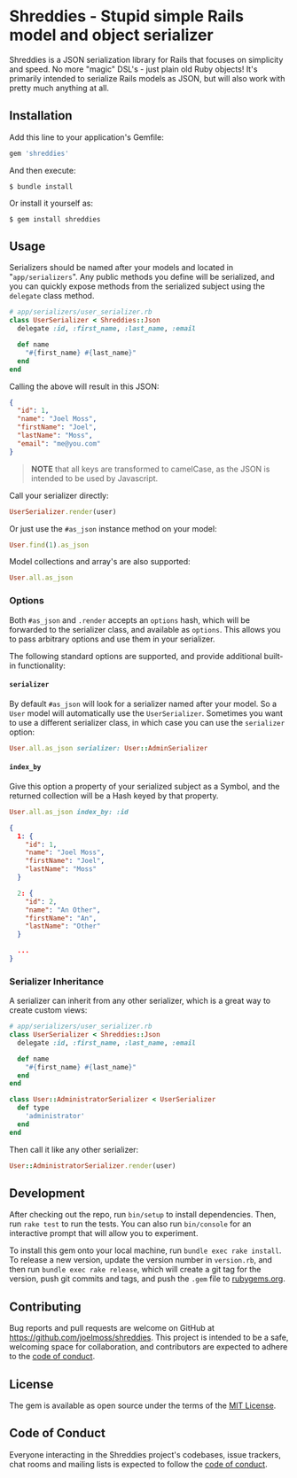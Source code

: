 # Shreddies - Stupid simple Rails model and object serializer

Shreddies is a JSON serialization library for Rails that focuses on simplicity and speed. No more "magic" DSL's - just plain old Ruby objects! It's primarily intended to serialize Rails models as JSON, but will also work with pretty much anything at all.

## Installation

Add this line to your application's Gemfile:

```ruby
gem 'shreddies'
```

And then execute:

    $ bundle install

Or install it yourself as:

    $ gem install shreddies

## Usage

Serializers should be named after your models and located in "`app/serializers`". Any public methods you define will be serialized, and you can quickly expose methods from the serialized subject using the `delegate` class method.

```ruby
# app/serializers/user_serializer.rb
class UserSerializer < Shreddies::Json
  delegate :id, :first_name, :last_name, :email

  def name
    "#{first_name} #{last_name}"
  end
end
```

Calling the above will result in this JSON:

```json
{
  "id": 1,
  "name": "Joel Moss",
  "firstName": "Joel",
  "lastName": "Moss",
  "email": "me@you.com"
}
```

> **NOTE** that all keys are transformed to camelCase, as the JSON is intended to be used by Javascript.

Call your serializer directly:

```ruby
UserSerializer.render(user)
```

Or just use the `#as_json` instance method on your model:

```ruby
User.find(1).as_json
```

Model collections and array's are also supported:

```ruby
User.all.as_json
```

### Options

Both `#as_json` and `.render` accepts an `options` hash, which will be forwarded to the serializer class, and available as `options`. This allows you to pass arbitrary options and use them in your serializer.

The following standard options are supported, and provide additional built-in functionality:

#### `serializer`

By default `#as_json` will look for a serializer named after your model. So a `User` model will automatically use the `UserSerializer`. Sometimes you want to use a different serializer class, in which case you can use the `serializer` option:

```ruby
User.all.as_json serializer: User::AdminSerializer
```

#### `index_by`

Give this option a property of your serialized subject as a Symbol, and the returned collection will be a Hash keyed by that property.

```ruby
User.all.as_json index_by: :id
```

```json
{
  1: {
    "id": 1,
    "name": "Joel Moss",
    "firstName": "Joel",
    "lastName": "Moss"
  }

  2: {
    "id": 2,
    "name": "An Other",
    "firstName": "An",
    "lastName": "Other"
  }

  ...
}
```

### Serializer Inheritance

A serializer can inherit from any other serializer, which is a great way to create custom views:

```ruby
# app/serializers/user_serializer.rb
class UserSerializer < Shreddies::Json
  delegate :id, :first_name, :last_name, :email

  def name
    "#{first_name} #{last_name}"
  end
end

class User::AdministratorSerializer < UserSerializer
  def type
    'administrator'
  end
end
```

Then call it like any other serializer:

```ruby
User::AdministratorSerializer.render(user)
```

## Development

After checking out the repo, run `bin/setup` to install dependencies. Then, run `rake test` to run the tests. You can also run `bin/console` for an interactive prompt that will allow you to experiment.

To install this gem onto your local machine, run `bundle exec rake install`. To release a new version, update the version number in `version.rb`, and then run `bundle exec rake release`, which will create a git tag for the version, push git commits and tags, and push the `.gem` file to [rubygems.org](https://rubygems.org).

## Contributing

Bug reports and pull requests are welcome on GitHub at https://github.com/joelmoss/shreddies. This project is intended to be a safe, welcoming space for collaboration, and contributors are expected to adhere to the [code of conduct](https://github.com/joelmoss/shreddies/blob/master/CODE_OF_CONDUCT.md).

## License

The gem is available as open source under the terms of the [MIT License](https://opensource.org/licenses/MIT).

## Code of Conduct

Everyone interacting in the Shreddies project's codebases, issue trackers, chat rooms and mailing lists is expected to follow the [code of conduct](https://github.com/joelmoss/shreddies/blob/master/CODE_OF_CONDUCT.md).
